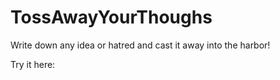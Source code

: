 # TossAwayYourThoughs
 
Write down any idea or hatred and cast it away into the harbor!

Try it here: